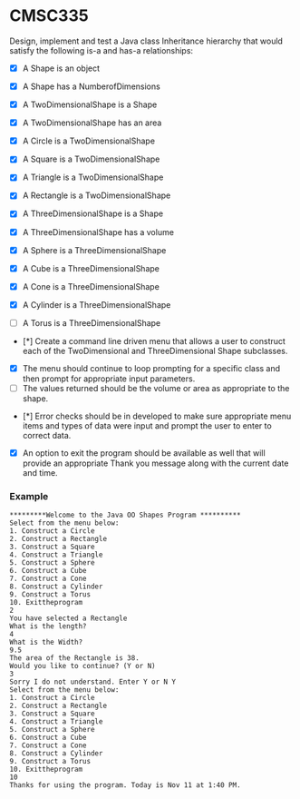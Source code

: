 # CMSC335

Design, implement and test a Java class Inheritance hierarchy that would satisfy the following is-a and has-a relationships:

- [x] A Shape is an object
- [x] A Shape has a NumberofDimensions
- [x] A TwoDimensionalShape is a Shape
- [x] A TwoDimensionalShape has an area
- [x] A Circle is a TwoDimensionalShape
- [x] A Square is a TwoDimensionalShape
- [x] A Triangle is a TwoDimensionalShape
- [x] A Rectangle is a TwoDimensionalShape

- [x] A ThreeDimensionalShape is a Shape
- [x] A ThreeDimensionalShape has a volume
- [x] A Sphere is a ThreeDimensionalShape
- [x] A Cube is a ThreeDimensionalShape
- [x] A Cone is a ThreeDimensionalShape
- [x] A Cylinder is a ThreeDimensionalShape
- [ ] A Torus is a ThreeDimensionalShape

- [*] Create a command line driven menu that allows a user to construct each of the TwoDimensional and ThreeDimensional Shape subclasses. 
- [x] The menu should continue to loop prompting for a specific class and then prompt for appropriate input parameters. 
- [ ] The values returned should be the volume or area as appropriate to the shape. 
- [*] Error checks should be in developed to make sure appropriate menu items and types of data were input and prompt the user to enter to correct data. 
- [x] An option to exit the program should be available as well that will provide an appropriate Thank you message along with the current date and time.

### Example
```
*********Welcome to the Java OO Shapes Program ********** 
Select from the menu below:
1. Construct a Circle
2. Construct a Rectangle
3. Construct a Square
4. Construct a Triangle
5. Construct a Sphere
6. Construct a Cube
7. Construct a Cone
8. Construct a Cylinder
9. Construct a Torus
10. Exittheprogram
2
You have selected a Rectangle
What is the length?
4
What is the Width?
9.5
The area of the Rectangle is 38.
Would you like to continue? (Y or N)
3
Sorry I do not understand. Enter Y or N Y
Select from the menu below:
1. Construct a Circle
2. Construct a Rectangle
3. Construct a Square
4. Construct a Triangle
5. Construct a Sphere
6. Construct a Cube
7. Construct a Cone
8. Construct a Cylinder
9. Construct a Torus
10. Exittheprogram
10
Thanks for using the program. Today is Nov 11 at 1:40 PM.
```